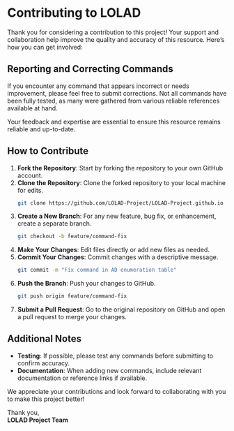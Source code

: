 # Contributing to LOLAD

Thank you for considering a contribution to this project! Your support and collaboration help improve the quality and accuracy of this resource. Here’s how you can get involved:

## Reporting and Correcting Commands

If you encounter any command that appears incorrect or needs improvement, please feel free to submit corrections. Not all commands have been fully tested, as many were gathered from various reliable references available at hand.

Your feedback and expertise are essential to ensure this resource remains reliable and up-to-date.

## How to Contribute

1. **Fork the Repository**: Start by forking the repository to your own GitHub account.
2. **Clone the Repository**: Clone the forked repository to your local machine for edits.
   ```bash
   git clone https://github.com/LOLAD-Project/LOLAD-Project.github.io
   ```
3. **Create a New Branch**: For any new feature, bug fix, or enhancement, create a separate branch.
   ```bash
   git checkout -b feature/command-fix
   ```
4. **Make Your Changes**: Edit files directly or add new files as needed.
5. **Commit Your Changes**: Commit changes with a descriptive message.
   ```bash
   git commit -m "Fix command in AD enumeration table"
   ```
6. **Push the Branch**: Push your changes to GitHub.
   ```bash
   git push origin feature/command-fix
   ```
7. **Submit a Pull Request**: Go to the original repository on GitHub and open a pull request to merge your changes.

## Additional Notes

- **Testing**: If possible, please test any commands before submitting to confirm accuracy.
- **Documentation**: When adding new commands, include relevant documentation or reference links if available.

We appreciate your contributions and look forward to collaborating with you to make this project better!

Thank you,  
**LOLAD Project Team**
